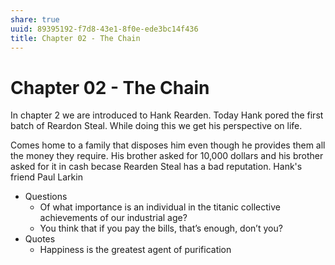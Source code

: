 ```yaml
---
share: true
uuid: 89395192-f7d8-43e1-8f0e-ede3bc14f436
title: Chapter 02 - The Chain
---
```

# Chapter 02 - The Chain
In chapter 2 we are introduced to Hank Rearden. Today Hank pored the first batch of Reardon Steal. While doing this we get his perspective on life. 

Comes home to a family that disposes him even though he provides them all the money they require. His brother asked for 10,000 dollars and his brother asked for it in cash becase Rearden Steal has a bad reputation. Hank's friend Paul Larkin

*   Questions
    *   Of what importance is an individual in the titanic collective achievements of our industrial age?
    *   You think that if you pay the bills, that’s enough, don’t you?
*   Quotes
    *   Happiness is the greatest agent of purification